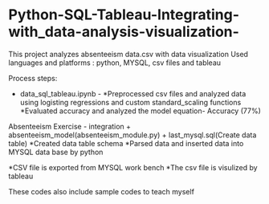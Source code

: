 # Python-SQL-Tableau-Integrating-with_data-analysis-visualization-
This project analyzes absenteeism data.csv with data visualization
Used languages and platforms : python, MYSQL, csv files and tableau

Process steps:

- data_sql_tableau.ipynb -
*Preprocessed csv files and analyzed data using logisting regressions and custom standard_scaling functions
*Evaluated accuracy and analyzed the model equation- Accuracy (77%)

Absenteeism Exercise - integration + absenteeism_model(absenteeism_module.py) + last_mysql.sql(Create data table)
*Created data table schema
*Parsed data and inserted data into MYSQL data base by python 


*CSV file is exported from MYSQL work bench
*The csv file is visulized by tableau


These codes also include sample codes to teach myself

